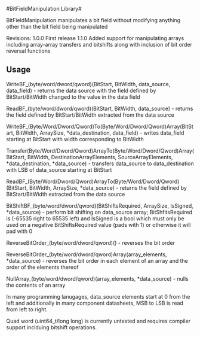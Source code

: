 #BitFieldManipulation Library#

BitFieldManipulation manipulates a bit field without modifying anything other than the bit field being manipulated

Revisions:
1.0.0	First release
1.1.0	Added support for manipulating arrays including array-array transfers and bitshifts along with inclusion of bit order reversal functions

## Usage

WriteBF_(byte/word/dword/qword)(BitStart, BitWidth, data_source, data_field) - returns the data source with the field defined by BitStart/BitWidth changed to the value in the data field

ReadBF_(byte/word/dword/qword)(BitStart, BitWidth, data_source) - returns the field defined by BitStart/BitWidth extracted from the data source

WriteBF_(Byte/Word/Dword/Qword)To(Byte/Word/Dword/Qword)Array(BitStart, BitWidth, ArraySize, *data_destination, data_field) - writes data_field starting at BitStart with width corresponding to BitWidth

Transfer(Byte/Word/Dword/Qword)ArrayTo(Byte/Word/Dword/Qword)Array(BitStart, BitWidth, DestinationArrayElements, SourceArrayElements, *data_destination, *data_source) - transfers data_source to data_destination with LSB of data_source starting at BitStart

ReadBF_(Byte/Word/Dword/Qword)ArrayTo(Byte/Word/Dword/Qword)(BitStart, BitWidth, ArraySize, *data_source) - returns the field defined by BitStart/BitWidth extracted from the data source

BitShiftBF_(byte/word/dword/qword)(BitShiftsRequired, ArraySize, IsSigned, *data_source) - perform bit shifting on data_source array; BitShfitsRequired is (-65535 right to 65535 left) and IsSigned is a bool which must only be used on a negative BitShiftsRequired value (pads with 1) or otherwise it will pad with 0

ReverseBitOrder_(byte/word/dword/qword)() - reverses the bit order

ReverseBitOrder_(byte/word/dword/qword)Array(array_elements, *data_source) - reverses the bit order in each element of an array and the order of the elements thereof

NullArray_(byte/word/dword/qword)(array_elements, *data_source) - nulls the contents of an array

In many programming lanugages, data_source elements start at 0 from the left and additionally in many component datasheets, MSB to LSB is read from left to right.

Quad word (uint64_t/long long) is currently untested and requires compiler support inclduing bitshift operations.
